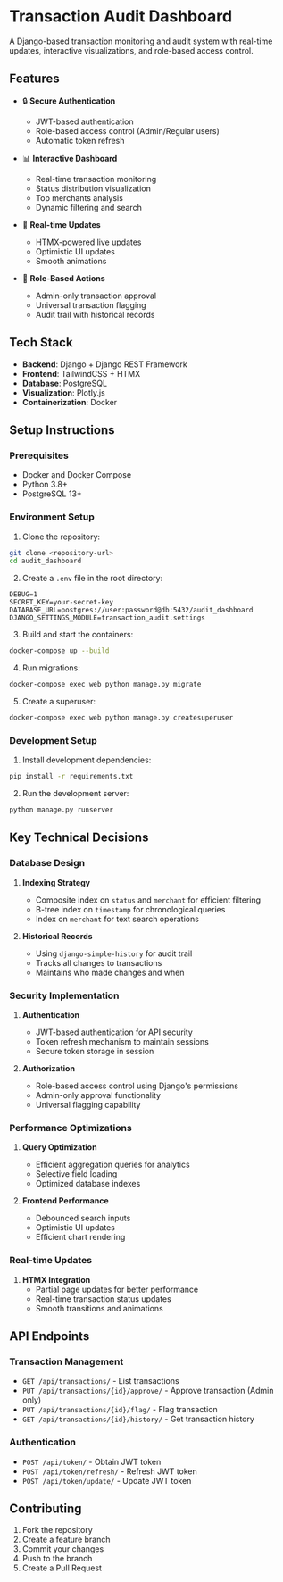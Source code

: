 # Transaction Audit Dashboard

A Django-based transaction monitoring and audit system with real-time updates, interactive visualizations, and role-based access control.

## Features

- 🔒 **Secure Authentication**
  - JWT-based authentication
  - Role-based access control (Admin/Regular users)
  - Automatic token refresh

- 📊 **Interactive Dashboard**
  - Real-time transaction monitoring
  - Status distribution visualization
  - Top merchants analysis
  - Dynamic filtering and search

- 🔄 **Real-time Updates**
  - HTMX-powered live updates
  - Optimistic UI updates
  - Smooth animations

- 👥 **Role-Based Actions**
  - Admin-only transaction approval
  - Universal transaction flagging
  - Audit trail with historical records

## Tech Stack

- **Backend**: Django + Django REST Framework
- **Frontend**: TailwindCSS + HTMX
- **Database**: PostgreSQL
- **Visualization**: Plotly.js
- **Containerization**: Docker

## Setup Instructions

### Prerequisites

- Docker and Docker Compose
- Python 3.8+
- PostgreSQL 13+

### Environment Setup

1. Clone the repository:
```bash
git clone <repository-url>
cd audit_dashboard
```

2. Create a `.env` file in the root directory:
```env
DEBUG=1
SECRET_KEY=your-secret-key
DATABASE_URL=postgres://user:password@db:5432/audit_dashboard
DJANGO_SETTINGS_MODULE=transaction_audit.settings
```

3. Build and start the containers:
```bash
docker-compose up --build
```

4. Run migrations:
```bash
docker-compose exec web python manage.py migrate
```

5. Create a superuser:
```bash
docker-compose exec web python manage.py createsuperuser
```

### Development Setup

1. Install development dependencies:
```bash
pip install -r requirements.txt
```

2. Run the development server:
```bash
python manage.py runserver
```

## Key Technical Decisions

### Database Design

1. **Indexing Strategy**
   - Composite index on `status` and `merchant` for efficient filtering
   - B-tree index on `timestamp` for chronological queries
   - Index on `merchant` for text search operations

2. **Historical Records**
   - Using `django-simple-history` for audit trail
   - Tracks all changes to transactions
   - Maintains who made changes and when

### Security Implementation

1. **Authentication**
   - JWT-based authentication for API security
   - Token refresh mechanism to maintain sessions
   - Secure token storage in session

2. **Authorization**
   - Role-based access control using Django's permissions
   - Admin-only approval functionality
   - Universal flagging capability

### Performance Optimizations

1. **Query Optimization**
   - Efficient aggregation queries for analytics
   - Selective field loading
   - Optimized database indexes

2. **Frontend Performance**
   - Debounced search inputs
   - Optimistic UI updates
   - Efficient chart rendering

### Real-time Updates

1. **HTMX Integration**
   - Partial page updates for better performance
   - Real-time transaction status updates
   - Smooth transitions and animations

## API Endpoints

### Transaction Management
- `GET /api/transactions/` - List transactions
- `PUT /api/transactions/{id}/approve/` - Approve transaction (Admin only)
- `PUT /api/transactions/{id}/flag/` - Flag transaction
- `GET /api/transactions/{id}/history/` - Get transaction history

### Authentication
- `POST /api/token/` - Obtain JWT token
- `POST /api/token/refresh/` - Refresh JWT token
- `POST /api/token/update/` - Update JWT token

## Contributing

1. Fork the repository
2. Create a feature branch
3. Commit your changes
4. Push to the branch
5. Create a Pull Request
